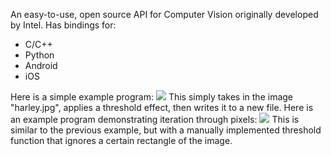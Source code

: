 An easy-to-use, open source API for Computer Vision originally developed by Intel. Has bindings for:
- C/C++
- Python
- Android
- iOS

Here is a simple example program:
![](Pasted%20image%2020230309145552.png)
This simply takes in the image "harley.jpg", applies a threshold effect, then writes it to a new file.
Here is an example program demonstrating iteration through pixels:
![](Pasted%20image%2020230309145801.png)
This is similar to the previous example, but with a manually implemented threshold function that ignores a certain rectangle of the image.